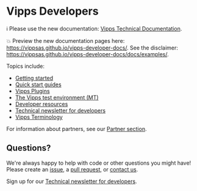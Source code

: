 <!-- START_METADATA
---
title: Introduction
sidebar_position: 1
hide_table_of_contents: true
pagination_next: null
pagination_prev: null
---
END_METADATA -->

# Vipps Developers

<!-- START_COMMENT -->

ℹ️ Please use the new documentation:
[Vipps Technical Documentation](https://vippsas.github.io/vipps-developer-docs/).

<!-- END_COMMENT -->

<!-- START_COMMENT -->

💥 Preview the new documentation pages here: <https://vippsas.github.io/vipps-developer-docs/>.
See the disclaimer: <https://vippsas.github.io/vipps-developer-docs/docs/examples/>.

<!-- END_COMMENT -->

Topics include:

* [Getting started](vipps-getting-started.md)
* [Quick start guides](vipps-quick-start-guides.md)
* [Vipps Plugins](https://github.com/vippsas/vipps-plugins)
* [The Vipps test environment (MT)](vipps-test-environment.md)
* [Developer resources](vipps-resources.md)
* [Technical newsletter for developers](newsletters/README.md)
* [Vipps Terminology](vipps-terminology.md)

For information about partners, see our [Partner section](https://github.com/vippsas/vipps-partner#vipps-partners).

## Questions?

We're always happy to help with code or other questions you might have!
Please create an [issue](https://github.com/vippsas/vipps-developers/issues),
a [pull request](https://github.com/vippsas/vipps-developers/pulls),
or [contact us](contact.md).

Sign up for our [Technical newsletter for developers](newsletters/README.md).
